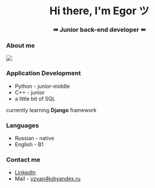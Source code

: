 <div id="header" align="center">
  <h1>Hi there, I'm Egor ツ </h1>
  <h3> ⇛ Junior back-end developer ⇚</h3>
</div>

### About me
![](http://github-profile-summary-cards.vercel.app/api/cards/profile-details?username=MidNightCodder47&theme=discord_old_blurple)

### Application Development
- Python - junior-middle
- C++ - junior
- a little bit of SQL
  
currently learning **Django** framework

### Languages
- Russian - native
- English - B1
  
### Contact me

- <a href="https://www.linkedin.com/in/egor-k-091804379/"> LinkedIn </a>
- Mail - yzvan4k@yandex.ru
